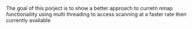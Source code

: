 The goal of this porject is to show a better approach to curretn nmap functionaility using multi threading to access scanning at a faster rate then currently avaliable
